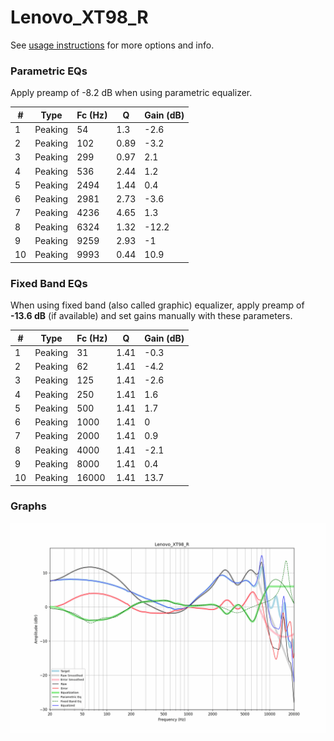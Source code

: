 # Lenovo_XT98_R
See [usage instructions](https://github.com/jaakkopasanen/AutoEq#usage) for more options and info.

### Parametric EQs
Apply preamp of -8.2 dB when using parametric equalizer.

|   # | Type    |   Fc (Hz) |    Q |   Gain (dB) |
|-----|---------|-----------|------|-------------|
|   1 | Peaking |        54 | 1.3  |        -2.6 |
|   2 | Peaking |       102 | 0.89 |        -3.2 |
|   3 | Peaking |       299 | 0.97 |         2.1 |
|   4 | Peaking |       536 | 2.44 |         1.2 |
|   5 | Peaking |      2494 | 1.44 |         0.4 |
|   6 | Peaking |      2981 | 2.73 |        -3.6 |
|   7 | Peaking |      4236 | 4.65 |         1.3 |
|   8 | Peaking |      6324 | 1.32 |       -12.2 |
|   9 | Peaking |      9259 | 2.93 |        -1   |
|  10 | Peaking |      9993 | 0.44 |        10.9 |

### Fixed Band EQs
When using fixed band (also called graphic) equalizer, apply preamp of **-13.6 dB** (if available) and set gains manually with these parameters.

|   # | Type    |   Fc (Hz) |    Q |   Gain (dB) |
|-----|---------|-----------|------|-------------|
|   1 | Peaking |        31 | 1.41 |        -0.3 |
|   2 | Peaking |        62 | 1.41 |        -4.2 |
|   3 | Peaking |       125 | 1.41 |        -2.6 |
|   4 | Peaking |       250 | 1.41 |         1.6 |
|   5 | Peaking |       500 | 1.41 |         1.7 |
|   6 | Peaking |      1000 | 1.41 |         0   |
|   7 | Peaking |      2000 | 1.41 |         0.9 |
|   8 | Peaking |      4000 | 1.41 |        -2.1 |
|   9 | Peaking |      8000 | 1.41 |         0.4 |
|  10 | Peaking |     16000 | 1.41 |        13.7 |

### Graphs
![](./Lenovo_XT98_R.png)

